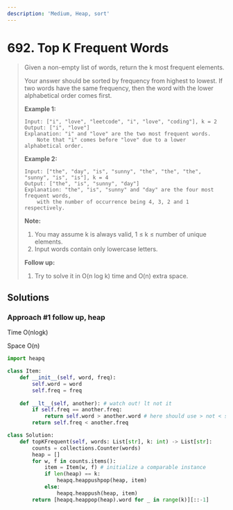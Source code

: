 ```yaml
---
description: 'Medium, Heap, sort'
---
```


# 692. Top K Frequent Words

> Given a non-empty list of words, return the k most frequent elements.
>
> Your answer should be sorted by frequency from highest to lowest. If two words have the same frequency, then the word with the lower alphabetical order comes first.
>
> **Example 1:**  
>
>
> ```text
> Input: ["i", "love", "leetcode", "i", "love", "coding"], k = 2
> Output: ["i", "love"]
> Explanation: "i" and "love" are the two most frequent words.
>     Note that "i" comes before "love" due to a lower alphabetical order.
> ```
>
> **Example 2:**  
>
>
> ```text
> Input: ["the", "day", "is", "sunny", "the", "the", "the", "sunny", "is", "is"], k = 4
> Output: ["the", "is", "sunny", "day"]
> Explanation: "the", "is", "sunny" and "day" are the four most frequent words,
>     with the number of occurrence being 4, 3, 2 and 1 respectively.
> ```
>
> **Note:**  
>
>
> 1. You may assume k is always valid, 1 ≤ k ≤ number of unique elements.
> 2. Input words contain only lowercase letters.
>
> **Follow up:**  
>
>
> 1. Try to solve it in O\(n log k\) time and O\(n\) extra space.

## Solutions

### Approach \#1 follow up, heap

Time O\(nlogk\)

Space O\(n\)

```python
import heapq

class Item:
    def __init__(self, word, freq):
        self.word = word
        self.freq = freq
        
    def __lt__(self, another): # watch out! lt not it
        if self.freq == another.freq:
            return self.word > another.word # here should use > not < since we are keeping a min heap
        return self.freq < another.freq

class Solution:
    def topKFrequent(self, words: List[str], k: int) -> List[str]:
        counts = collections.Counter(words)
        heap = []
        for w, f in counts.items():
            item = Item(w, f) # initialize a comparable instance
            if len(heap) == k:
                heapq.heappushpop(heap, item)
            else:
                heapq.heappush(heap, item)
        return [heapq.heappop(heap).word for _ in range(k)][::-1]
```

